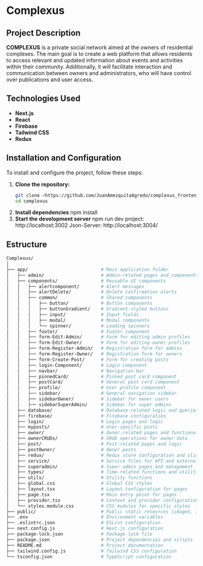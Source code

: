 # **Complexus**

## **Project Description**

**COMPLEXUS** is a private social network aimed at the owners of residential complexes. The main goal is to create a web platform that allows residents to access relevant and updated information about events and activities within their community. Additionally, it will facilitate interaction and communication between owners and administrators, who will have control over publications and user access.

## **Technologies Used**

- **Next.js**
- **React**
- **Firebase**
- **Tailwind CSS**
- **Redux**

## **Installation and Configuration**

To install and configure the project, follow these steps:

1. **Clone the repository:**
   ```bash
   git clone <https://github.com/JuanAmezquitaAgredo/complexus_frontend.git>
   cd complexus
2. **Install dependencies**
    npm install
3. **Start the development server**
    npm run dev
    project: http://localhost:3002
    Json-Server: http://localhost:3004/

## Estructure
```bash
Complexus/
│
├── app/                           # Main application folder
│   ├── admin/                     # Admin-related pages and components
│   ├── components/                # Reusable UI components
│   │   ├── alertcomponent/        # Alert messages
│   │   ├── alertDelete/           # Delete confirmation alerts
│   │   ├── common/                # Shared components
│   │   │   ├── button/            # Button components
│   │   │   ├── buttonGradient/    # Gradient-styled buttons
│   │   │   ├── input/             # Input fields
│   │   │   ├── modal/             # Modal components
│   │   │   └── spinner/           # Loading spinners
│   │   ├── footer/                # Footer component
│   │   ├── form-Edit-Admin/       # Form for editing admin profiles
│   │   ├── form-Edit-Owner/       # Form for editing owner profiles
│   │   ├── form-Register-Admin/   # Registration form for admins
│   │   ├── form-Register-Owner/   # Registration form for owners
│   │   ├── form-Create-Post/      # Form for creating posts
│   │   ├── login-Component/       # Login component
│   │   ├── navbar/                # Navigation bar
│   │   ├── pinnedCard/            # Pinned post card component
│   │   ├── postCard/              # General post card component
│   │   ├── profile/               # User profile component
│   │   ├── sidebar/               # General navigation sidebar
│   │   ├── sidebarOwner/          # Sidebar for owner users
│   │   ├── sidebarSuperAdmin/     # Sidebar for super admins
│   ├── database/                  # Database-related logic and queries
│   ├── firebase/                  # Firebase configuration
│   ├── login/                     # Login pages and logic
│   ├── myposts/                   # User-specific posts
│   ├── owner/                     # Owner-related pages and functionality
│   ├── ownerCRUDs/                # CRUD operations for owner data
│   ├── post/                      # Post-related pages and logic
│   ├── postOwner/                 # Owner posts
│   ├── redux/                     # Redux store configuration and slices
│   ├── service/                   # Service files for API and external logic
│   ├── superadmin/                # Super admin pages and management
│   ├── types/                     # Time-related functions and utilities
│   ├── utils/                     # Utility functions
│   ├── global.css                 # Global CSS styles
│   ├── layout.tsx                 # Layout configuration for pages
│   ├── page.tsx                   # Main entry point for pages
│   ├── provider.tsx               # Context and provider configuration
│   └── styles.module.css          # CSS modules for specific styles
├── public/                        # Public static resources (images, icons)
├── .env                           # Environment variables
├── .eslintrc.json                 # ESLint configuration
├── next.config.js                 # Next.js configuration
├── package-lock.json              # Package lock file
├── package.json                   # Project dependencies and scripts
├── README.md                      # Project documentation
├── tailwind.config.js             # Tailwind CSS configuration
└── tsconfig.json                  # TypeScript configuration